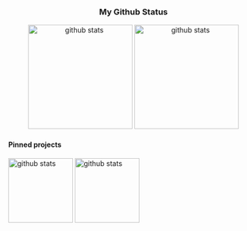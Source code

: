 <div align="center">

### My Github Status

[<img height="210em" alt="github stats" src="https://github-readme-stats.vercel.app/api?username=pedrobritobr&show_icons=true&theme=dark&count_private=true"/>](https://github.com/pedrobritobr)
[<img height="210em" alt="github stats" src="https://github-readme-stats.vercel.app/api/top-langs/?username=pedrobritobr&layout=compact&theme=dark"/>](https://github.com/pedrobritobr)

</div>

#### Pinned projects  

  [<img height="130em" alt="github stats" src="https://github-readme-stats.vercel.app/api/pin/?username=pedrobritobr&repo=TrybeScheduleNotification-Extension&theme=github_dark"/>](https://github.com/pedrobritobr/TrybeScheduleNotification-Extension)
[<img height="130em" alt="github stats" src="https://github-readme-stats.vercel.app/api/pin/?username=pedrobritobr&repo=pedrobrito.dev&theme=github_dark"/>](https://github.com/pedrobritobr/pedrobrito.dev)

<!--
**pedrobritobr/pedrobritobr** is a ✨ _special_ ✨ repository because its `README.md` (this file) appears on your GitHub profile.

Here are some ideas to get you started:

- 🔭 I’m currently working on ...
- 🌱 I’m currently learning ...
- 👯 I’m looking to collaborate on ...
- 🤔 I’m looking for help with ...
- 💬 Ask me about ...
- 📫 How to reach me: ...
- 😄 Pronouns: ...
- ⚡ Fun fact: ...
-->
